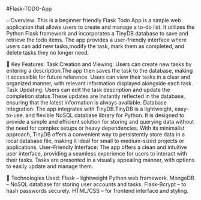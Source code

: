 #Flask-TODO-App

✅Overview:
This is a beginner friendly Flask Todo App is a simple web application that allows users to create and manage a to-do list. It utilizes the Python Flask framework and incorporates a TinyDB database to save and retrieve the todo items. The app provides a user-friendly interface where users can add new tasks,modify the task, mark them as completed, and delete tasks they no longer need.

🧱 Key Features:
Task Creation and Viewing: Users can create new tasks by entering a description.The app then saves the task to the database, making it accessible for future reference. Users can view their tasks in a clear and organized manner, with relevant information displayed alongside each task.
Task Updating: Users can edit the task description and update the completion status.These updates are instantly reflected in the database, ensuring that the latest information is always available.
Database Integration: The app integrates with TinyDB.TinyDB is a lightweight, easy-to-use, and flexible NoSQL database library for Python. It is designed to provide a simple and efficient solution for storing and querying data without the need for complex setups or heavy dependencies. With its minimalist approach, TinyDB offers a convenient way to persistently store data in a local database file, making it ideal for small to medium-sized projects or applications.
User-Friendly Interface: The app offers a clean and intuitive user interface, providing a seamless experience for users to interact with their tasks. Tasks are presented in a visually appealing manner, with options to easily update and manage them.

🔧 Technologies Used:
Flask – lightweight Python web framework.
MongoDB – NoSQL database for storing user accounts and tasks.
Flask-Bcrypt – to hash passwords securely.
HTML/CSS – for frontend interface and styling.
